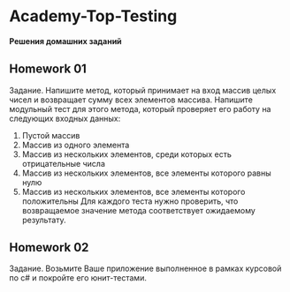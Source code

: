 # Academy-Top-Testing

#### Решения домашних заданий

## Homework 01

Задание. Напишите метод, который принимает на вход массив целых чисел и возвращает сумму всех элементов массива. Напишите модульный тест для этого метода, который проверяет его работу на следующих входных данных:    
1. Пустой массив
2. Массив из одного элемента
3. Массив из нескольких элементов, среди которых есть отрицательные числа
4. Массив из нескольких элементов, все элементы которого равны нулю
5. Массив из нескольких элементов, все элементы которого положительны
Для каждого теста нужно проверить, что возвращаемое значение метода соответствует ожидаемому результату.

## Homework 02

Задание. Возьмите Ваше приложение выполненное в рамках курсовой по c# и покройте его юнит-тестами.

